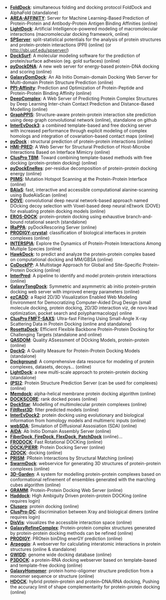 - **[FoldDock](https://gitlab.com/ElofssonLab/FoldDock/)**: simultaneous folding and docking protocol FoldDock and AlphaFold (standalone)
- **[AREA-AFFINITY](https://affinity.cuhk.edu.cn/)**: Server for Machine Learning-Based Prediction of Protein-Protein and Antibody-Protein Antigen Binding Affinities (online)
- **[LightDock](https://server.lightdock.org/)**: Artificial Intelligence-powered modeling of macromolecular interactions (macromolecular docking framework, online)
- **[SPServer](https://sbi.upf.edu/spserver/)**: split-statistical potentials for the analysis of protein structures and protein-protein interactions (PPI) (online) (or http://sbi.upf.edu/spserver/)
- **[DockSurf](https://bioserv.rpbs.univ-paris-diderot.fr/services/DockSurf/)**: A molecular modeling software for the prediction of protein/surface adhesion (eg. gold surfaces) (online)
- **[pyDockDNA](https://model3dbio.csic.es/pydockdna)**: A new web server for energy-based protein-DNA docking and scoring (online)
- **[GalaxyDomDock](http://galaxy.seoklab.org/domdock)**: An Ab Initio Domain-domain Docking Web Server for Multi-domain Protein Structure Prediction (online)
- **[PPI-Affinity](https://protdcal.zmb.uni-due.de/PPIAffinity)**: Prediction and Optimization of Protein-Peptide and Protein-Protein Binding Affinity (online)
- **[DeepComplex](http://tulip.rnet.missouri.edu/deepcomplex/web_index.html)**: A Web Server of Predicting Protein Complex Structures by Deep Learning Inter-chain Contact Prediction and Distance-Based Modelling (online)
- **[GraphPPIS](https://biomed.nscc-gz.cn/apps/GraphPPIS)**: Structure-aware protein-protein interaction site prediction using deep graph convolutional network (online), standalone on github
- **[InterEvDock3](http://bioserv.rpbs.univ-paris-diderot.fr/services/InterEvDock3/)**: a combined template-based and free docking server with increased performance through explicit modeling of complex homologs and integration of covariation-based contact maps (online)
- **[pyDock](https://life.bsc.es/pid/pydock/)** : structural prediction of protein-protein interactions (online)
- **[HMI-PRED](https://interactome.ku.edu.tr/hmi/)**: A Web Server for Structural Prediction of Host-Microbe Interactions Based on Interface Mimicry (online)
- **[ClusPro TBM](https://tbm.cluspro.org/)**: Toward combining template-based methods with free docking (protein-protein docking) (online)
- **[pyDockEneRes](https://life.bsc.es/pid/pydockeneres)**: per-residue decomposition of protein-protein docking energy (online)
- **[PIIMS](http://chemyang.ccnu.edu.cn/ccb/server/PIIMS/index.php)**: Mutation Hotspot Scanning at the Protein-Protein Interface (online)
- **[BAlaS](https://github.com/wells-wood-research/balas)**: fast, interactive and accessible computational alanine-scanning using BudeAlaScan (online)
- **[DOVE](http://kiharalab.org/dove/)**: convolutional deep neural network-based approach named DOcking decoy selection with Voxel-based deep neural nEtwork (DOVE) for evaluating protein docking models (online)
- **[EROS-DOCK](http://erosdock.loria.fr/)**: protein–protein docking using exhaustive branch-and-bound rotational search (standalone)
- **[IRaPPA](https://life.bsc.es/pid/pydockrescoring/)**: pyDockRescoring Server (online)
- **[PRODIGY-crystal](https://wenmr.science.uu.nl/prodigy/)**: classification of biological interfaces in protein complexes (online)
- **[INTERSPIA](http://bioinfo.konkuk.ac.kr/INTERSPIA/)**: Explore the Dynamics of Protein-Protein Interactions Among Multiple Species (online)
- **[HawkDock](http://cadd.zju.edu.cn/hawkdock/)**: to predict and analyze the protein-protein complex based on computational docking and MM/GBSA (online)
- **[CoDockPP](http://codockpp.schanglab.org.cn/)**: A Multistage Approach for Global and Site-Specific Protein-Protein Docking (online)
- **[InterPred](http://wallnerlab.org/InterPred)**: A pipeline to identify and model protein-protein interactions (online)
- **[GalaxyTongDock](http://galaxy.seoklab.org/tongdock)**: Symmetric and asymmetric ab initio protein-protein docking web server with improved energy parameters (online)
- **[ezCADD](http://www.dxulab.org/software)**: a Rapid 2D/3D Visualization Enabled Web Modeling Environment for Democratizing Computer-Aided Drug Design (small molecule docking, protein docking, 2D/3D interaction viz, de novo lead optimization, pocket search and polypharmacology) online
- **[ClusPro FMFT-SAXS](https://beta.cluspro.org/)**: Ultra-fast Filtering Using Small-Angle X-ray Scattering Data in Protein Docking (online and standalone)
- **[RosettaDock](https://www.rosettacommons.org/)**: Efficient Flexible Backbone Protein-Protein Docking for Challenging Targets (standalone and online)
- **[QASDOM](http://qasdom.eimb.ru/qasdom.html)**: Quality ASsessment of DOcking Models, protein-protein (online)
- **[DockQ](http://github.com/bjornwallner/DockQ/)**: A Quality Measure for Protein-Protein Docking Models (standalone)
- **[Dockground](http://dockground.compbio.ku.edu/)**: A comprehensive data resource for modeling of protein complexes, datasets, decoys... (online)
- **[LightDock](https://life.bsc.es/pid/lightdock/)**: a new multi-scale approach to protein-protein docking (standalone)
- **[(PS)2](http://ps2v3.life.nctu.edu.tw/)**: Protein Structure Prediction Server (can be used for complexes) (online)
- **[Memdock](http://bioinfo3d.cs.tau.ac.il/Memdock/)**: alpha-helical membrane protein docking algorithm (online)
- **[DOCKSCORE](http://caps.ncbs.res.in/dockscore/)**: rank docked poses (online)
- **[DockStar](http://bioinfo3d.cs.tau.ac.il/DockStar/)**: Modelling of multimolecular protein complexes (online)
- **[FiltRest3D](http://filtrest3d.genesilico.pl/filtrest3d/help.html)**: filter predicted models (online)
- **[InterEvDock2](http://bioserv.rpbs.univ-paris-diderot.fr/services/InterEvDock2/)**: protein docking using evolutionary and biological information from homology models and multimeric inputs (online)
- **[webSDA](http://mcm.h-its.org/webSDA/documentation)**: Simulation of Diffusional Assosiation (SDA) (online)
- **[AIDA](http://ffas.burnham.org/AIDA/)**: Ab Initio Domain Assembly Server (online)
- **[FiberDock, FireDock, FlexDock, PatchDock](http://bioinfo3d.cs.tau.ac.il/wk/index.php/Servers_%26_Software)** (online)...
- **[FRODOCK](http://frodock.chaconlab.org/)**: Fast Rotational DOCKing (online)
- **[DOCK/PIERR](http://clsb.ices.utexas.edu/web/dock.html)**: Protein Docking Server (online)
- **[ZDOCK](http://zdock.umassmed.edu/)**: docking (online)
- **[PRISM](http://cosbi.ku.edu.tr/prism/)**: PRotein Interactions by Structural Matching (online)
- **[SwarmDock](http://bmm.crick.ac.uk/~SwarmDock/)**: webservice for generating 3D structures of protein-protein complexes (online)
- **[3D-Garden](http://www.sbg.bio.ic.ac.uk/~3dgarden/)**: A system for modelling protein-protein complexes based on conformational refinement of ensembles generated with the marching cubes algorithm (online)
- **[GRAMM](http://gramm.compbio.ku.edu/)**: Protein-Protein Docking Web Server (online)
- **[Haddock](http://haddock.chem.uu.nl/)**: High Ambiguity Driven protein-protein DOCKing (online requires login)
- **[Cluspro](https://cluspro.bu.edu/login.php)**: protein docking (online)
- **[ClusPro-DC](https://cluspro.bu.edu/)**: discrimination between Xray and biological dimers (online requires login)
- **[DisVis](http://milou.science.uu.nl/cgi/services/DISVIS/disvis/)**: visualizes the accessible interaction space (online)
- **[GalaxyRefineComplex](http://galaxy.seoklab.org/cgi-bin/submit.cgi?type=COMPLEX)**: Protein-protein complex structures generated by protein-protein docking methods can be refined (online)
- **[PRODIGY](https://wenmr.science.uu.nl/prodigy/)**: PROtein binDIng enerGY prediction (online)
- **[Arpeggio](http://biosig.unimelb.edu.au/arpeggioweb/)**: A webserver for calculating interatomic interactions in protein structures (online & standalone)
- **[GWIDD](http://gwidd.compbio.ku.edu/)**: genome wide docking database (online)
- **[P3DOCK](http://www.rnabinding.com/P3DOCK/P3DOCK.html)**: a protein-RNA docking webserver based on template-based and template-free docking (online)
- **[GalaxyHomomer](http://galaxy.seoklab.org/cgi-bin/submit.cgi?type=HOMOMER)**: protein homo-oligomer structure prediction from a monomer sequence or structure (online)
- **[HDOCK](http://hdock.phys.hust.edu.cn/)**: hybrid protein–protein and protein–DNA/RNA docking, Pushing the accuracy limit of shape complementarity for protein-protein docking (online)